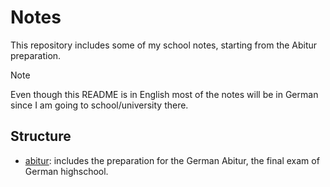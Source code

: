 Notes
===

This repository includes some of my school notes, starting from the Abitur preparation.

> [!NOTE]
> Even though this README is in English most of the notes will be in German since I am going to school/university there.

Structure
---
- [abitur](./abitur): includes the preparation for the German Abitur, the final exam of German highschool.
